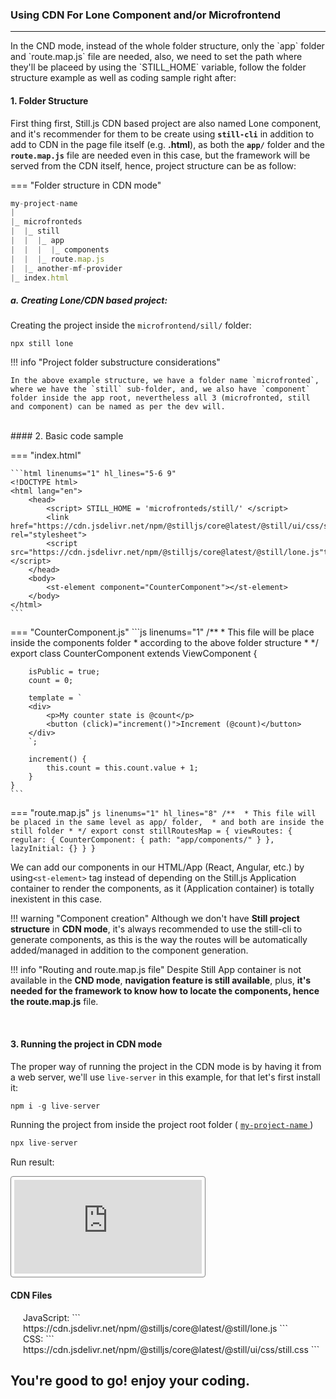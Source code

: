 ### Using CDN For Lone Component and/or Microfrontend
<hr/>
In the CND mode, instead of the whole folder structure, only the `app` folder and `route.map.js` file are needed, also, we need to set the path where they'll be placeed by using the `STILL_HOME` variable, follow the folder structure example as well as coding sample right after:

<br>

<a name="project-structure"></a>


#### 1. Folder Structure

First thing first, Still.js CDN based project are also named Lone component, and it's recommender for them to be create using <b>`still-cli`</b> in addition to add to CDN in the page file itself (e.g. <b>.html</b>), as both the <b>`app/`</b> folder and the <b>`route.map.js`</b> file are needed even in this case, but the framework will be served from the CDN itself, hence, project structure can be as follow:
<br>

=== "Folder structure in CDN mode"
```js hl_lines="3-7"
my-project-name
|
|_ microfronteds
|  |_ still
|  |  |_ app
|  |  |  |_ components
|  |  |_ route.map.js
|  |_ another-mf-provider
|_ index.html

```


##### a. Creating Lone/CDN based project:
Creating the project inside the `microfrontend/sill/` folder:
```
npx still lone
```


!!! info "Project folder substructure considerations"

    In the above example structure, we have a folder name `microfronted`, where we have the `still` sub-folder, and, we also have `component` folder inside the app root, nevertheless all 3 (microfronted, still and component) can be named as per the dev will.


<br/>
<a name="cdn-basic-code-sample"></a>
#### 2. Basic code sample

=== "index.html"

    ```html linenums="1" hl_lines="5-6 9"
    <!DOCTYPE html>
    <html lang="en">
        <head>
            <script> STILL_HOME = 'microfronteds/still/' </script>
            <link href="https://cdn.jsdelivr.net/npm/@stilljs/core@latest/@still/ui/css/still.css" rel="stylesheet">
            <script src="https://cdn.jsdelivr.net/npm/@stilljs/core@latest/@still/lone.js"type="module"></script>
        </head>
        <body>
            <st-element component="CounterComponent"></st-element>
        </body>
    </html>
    ```



=== "CounterComponent.js"
	```js linenums="1"
    /** 
     * This file will be place inside the components folder
     * according to the above folder structure 
     * */
    export class CounterComponent extends ViewComponent {

        isPublic = true;
        count = 0;

        template = `
        <div>
            <p>My counter state is @count</p>
            <button (click)="increment()">Increment (@count)</button>
        </div>
        `;

        increment() {
            this.count = this.count.value + 1;
        }
    }
	```

=== "route.map.js"
	```js linenums="1" hl_lines="8"
    /** 
     * This file will be placed in the same level as app/ folder, 
     * and both are inside the still folder
     * */
    export const stillRoutesMap = {
        viewRoutes: {
            regular: {
                CounterComponent: { path: "app/components/" }
            },
            lazyInitial: {}
        }
    }
	```


We can add our components in our HTML/App (React, Angular, etc.) by using`<st-element>` tag instead of depending on the Still.js Application container to render the components, as it (Application container) is totally inexistent in this case.

!!! warning "Component creation"
    Although we don't have <b>Still project structure</b> in <b>CDN mode</b>, it's always recommended to use the still-cli to generate components</b>, as this is the way the routes will be automatically added/managed in addition to the component generation.


!!! info "Routing and route.map.js file"
    Despite Still App container is not available in the <b>CND mode</b>, <b>navigation feature is still available</b>, plus, <b>it's needed for the framework to know how to locate the components, hence the route.map.js</b> file.


<br>

#### 3. Running the project in CDN mode
The proper way of running the project in the CDN mode is by having it from a web server, we'll use `live-server` in this example, for that let's first install it:

```js
npm i -g live-server
```

Running the project from inside the project root folder ( <a href="#project-structure">`my-project-name` </a>)
```js
npx live-server
```

Run result:
<iframe src="https://still-js.github.io/stilljs-doc-website/#/for-cdn/example" 
            frameBorder="0"
            style="border: 1px solid grey; border-radius:4px; padding: 5px; background: white"
            >
</iframe>

<br>

#### CDN Files

<div style="padding-left: 20px;">
JavaScript: 
```
https://cdn.jsdelivr.net/npm/@stilljs/core@latest/@still/lone.js
```
</div>


<div style="padding-left: 20px;">
CSS: 
``` 
https://cdn.jsdelivr.net/npm/@stilljs/core@latest/@still/ui/css/still.css
```
</div>
<h2>You're good to go! enjoy your coding.</h2>
<br/>